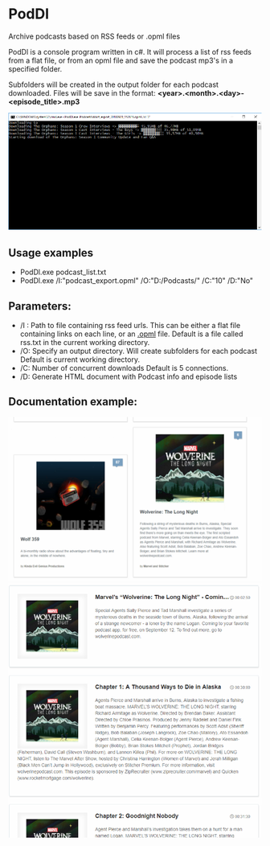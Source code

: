 
# PodDl
Archive podcasts based on RSS feeds or .opml files

PodDl is a console program written in c#. It will process a list of rss feeds from a flat file, or from an opml file and save the podcast mp3's in a specified folder.

Subfolders will be created in the output folder for each podcast downloaded. Files will be save in the format: **\<year\>.\<month>.\<day>-\<episode_title>.mp3**

![alt text](screenshot.png "Screenshot")

## Usage examples
- PodDl.exe podcast_list.txt
- PodDl.exe /I:"podcast_export.opml" /O:"D:/Podcasts/" /C:"10" /D:"No"

## Parameters:

 - /I : Path to file containing rss feed urls. This can be either a flat file containing links on each line, or an [.opml](https://en.wikipedia.org/wiki/OPML) file. Default is a file called rss.txt in the current working directory.
 - /O: Specify an output directory. Will create subfolders for each podcast Default is current working directory.
 - /C: Number of concurrent downloads Default is 5 connections.
 - /D: Generate HTML document with Podcast info and episode lists

## Documentation example:
![alt text](doc1.png "Documentation index")
![alt text](doc2.png "Episode list")
